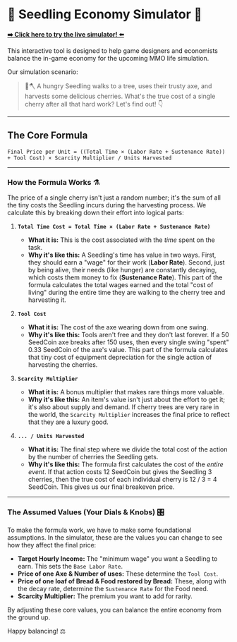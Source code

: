 # 🌱 Seedling Economy Simulator 🍒

[**➡️ Click here to try the live simulator! ⬅️**](https://value-chain-1i8468xyv-rahimjackass-projects.vercel.app/)

This interactive tool is designed to help game designers and economists balance the in-game economy for the upcoming MMO life simulation.

Our simulation scenario:

> 🌳🪓 A hungry Seedling walks to a tree, uses their trusty axe, and harvests some delicious cherries. What's the true cost of a single cherry after all that hard work? Let's find out! 👇

---

## The Core Formula

```
Final Price per Unit = ((Total Time × (Labor Rate + Sustenance Rate)) + Tool Cost) × Scarcity Multiplier / Units Harvested
```

---

### How the Formula Works ⚗️

The price of a single cherry isn't just a random number; it's the sum of all the tiny costs the Seedling incurs during the harvesting process. We calculate this by breaking down their effort into logical parts:

1.  **`Total Time Cost = Total Time × (Labor Rate + Sustenance Rate)`**

    - **What it is:** This is the cost associated with the _time_ spent on the task.
    - **Why it's like this:** A Seedling's time has value in two ways. First, they should earn a "wage" for their work (**Labor Rate**). Second, just by being alive, their needs (like hunger) are constantly decaying, which costs them money to fix (**Sustenance Rate**). This part of the formula calculates the total wages earned and the total "cost of living" during the entire time they are walking to the cherry tree and harvesting it.

2.  **`Tool Cost`**

    - **What it is:** The cost of the axe wearing down from one swing.
    - **Why it's like this:** Tools aren't free and they don't last forever. If a 50 SeedCoin axe breaks after 150 uses, then every single swing "spent" 0.33 SeedCoin of the axe's value. This part of the formula calculates that tiny cost of equipment depreciation for the single action of harvesting the cherries.

3.  **`Scarcity Multiplier`**

    - **What it is:** A bonus multiplier that makes rare things more valuable.
    - **Why it's like this:** An item's value isn't just about the effort to get it; it's also about supply and demand. If cherry trees are very rare in the world, the `Scarcity Multiplier` increases the final price to reflect that they are a luxury good.

4.  **`... / Units Harvested`**
    - **What it is:** The final step where we divide the total cost of the action by the number of cherries the Seedling gets.
    - **Why it's like this:** The formula first calculates the cost of the _entire event_. If that action costs 12 SeedCoin but gives the Seedling 3 cherries, then the true cost of each individual cherry is 12 / 3 = 4 SeedCoin. This gives us our final breakeven price.

---

### The Assumed Values (Your Dials & Knobs) 🎛️

To make the formula work, we have to make some foundational assumptions. In the simulator, these are the values you can change to see how they affect the final price:

- **Target Hourly Income:** The "minimum wage" you want a Seedling to earn. This sets the `Base Labor Rate`.
- **Price of one Axe & Number of uses:** These determine the `Tool Cost`.
- **Price of one loaf of Bread & Food restored by Bread:** These, along with the decay rate, determine the `Sustenance Rate` for the Food need.
- **Scarcity Multiplier:** The premium you want to add for rarity.

By adjusting these core values, you can balance the entire economy from the ground up.

Happy balancing! ⚖️
